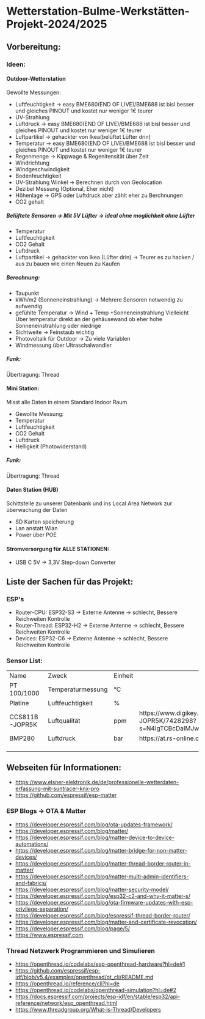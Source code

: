 # Wetterstation-Bulme-Werkstätten-Projekt-2024/2025

## Vorbereitung:
### Ideen:
#### Outdoor-Wetterstation
Gewollte Messungen:
- Luftfeuchtigkeit -> easy BME680(END OF LIVE)/BME688 ist bisl besser und gleiches PINOUT und kostet nur weniger 1€ teurer
- UV-Strahlung 
- Luftdruck -> easy BME680(END OF LIVE)/BME688 ist bisl besser und gleiches PINOUT und kostet nur weniger 1€ teurer
- Luftpartikel -> gehackter von Ikea(belüftet Lüfter drin)
- Temperatur -> easy BME680(END OF LIVE)/BME688 ist bisl besser und gleiches PINOUT und kostet nur weniger 1€ teurer
- Regenmenge -> Kippwage & Regenitensität über Zeit
- Windrichtung
- Windgeschwindigkeit
- Bodenfeuchtigkeit 
- UV-Strahlung Winkel -> Berechnen durch von Geolocation
- Dezibel Messung (Optional, Eher nicht)
- Höhenlage -> GPS oder Luftdruck aber zählt eher zu Berchnungen
- CO2 gehalt


##### Belüftete Sensoren  -> Mit 5V Lüfter -> ideal ohne moglichkeit ohne Lüfter
- Temperatur
- Luftfeuchtigkeit
- CO2 Gehalt
- Luftdruck
- Luftpartikel -> gehackter von Ikea (Lüfter drin) -> Teurer es zu hacken / aus zu bauen wie einen Neuen zu Kaufen

##### Berechnung:
- Taupunkt
- kWh/m2 (Sonneneinstrahlung) -> Mehrere Sensoren notwendig zu aufwendig
- gefühlte Temperatur -> Wind + Temp +Sonneneinstrahlung Vielleicht Über temperatur direkt an der gehäusewand ob eher hohe Sonneneinstrahlung oder niedrige 
- Sichtweite -> Feinstaub wichtig 
- Photovoltaik für Outdoor -> Zu viele Variablen
- Windmessung über Ultraschalwandler

##### Funk:
Übertragung: Thread


#### Mini Station:
Misst alle Daten in einem Standard Indoor Raum

- Gewollte Messung:
- Temperatur
- Luftfeuchtigkeit
- CO2 Gehalt
- Luftdruck
- Helligkeit (Photowiderstand)

##### Funk:
Übertragung: Thread

#### Daten Station (HUB)
Schittstelle zu unserer Datenbank und ins Local Area Network zur überwachung der Daten

- SD Karten speicherung
- Lan anstatt Wlan
- Power über POE

#### Stromversorgung für ALLE STATIONEN:
- USB C 5V -> 3,3V Step-down Converter

## Liste der Sachen für das Projekt:

### ESP's

- Router-CPU: ESP32-S3 -> Externe Antenne -> schlecht, Bessere Reichweiten Kontrolle
- Router-Thread: ESP32-H2 -> Externe Antenne -> schlecht, Bessere Reichweiten Kontrolle
- Devices: ESP32-C6 -> Externe Antenne -> schlecht, Bessere Reichweiten Kontrolle


### Sensor List:


<table>
 <tr height=20 style='height:15.0pt'>
  <td height=20 class=xl66 width=124 style='height:15.0pt;width:93pt'>Name</td>
  <td class=xl66 width=143 style='width:107pt'>Zweck</td>
  <td class=xl66 width=143 style='width:107pt'>Einheit</td>
  <td class=xl67 width=977 style='width:733pt'>&nbsp;</td>

 <tr height=20 style='height:15.0pt'>
  <td height=20 class=xl65 style='height:15.0pt'>PT 100/1000</td>
  <td class=xl65>Temperaturmessung</td>
  <td class=xl65>°C</td>
  <td></td>
 </tr>
 <tr height=20 style='height:15.0pt'>
  <td height=20 class=xl65 style='height:15.0pt'>Platine</td>
  <td class=xl65>Luftfeuchtigkeit</td>
  <td class=xl65>%</td>
  <td></td>
 </tr>
 <tr height=20 style='height:15.0pt'>
  <td height=20 class=xl65 style='height:15.0pt'>CCS811B-JOPR5K</td>
  <td class=xl65>Luftqualität</td>
  <td class=xl65>ppm</td>
  <td>https://www.digikey.at/de/products/detail/sciosense/CCS811B-JOPR5K/7428298?s=N4IgTCBcDaIMJwMoA4CMqBCBaAUgeQAUAlAVgGkQBdAXyA</td>
 </tr>
 <tr height=20 style='height:15.0pt'>
  <td height=20 class=xl65 style='height:15.0pt'>BMP280</td>
  <td class=xl65>Luftdruck</td>
  <td class=xl65>bar</td>
  <td>https://at.rs-online.com/web/p/drucksensor-ics/8496187</td>
 </tr>
 <tr height=20 style='height:15.0pt'>
  <td height=20 class=xl65 style='height:15.0pt'></td>
  <td class=xl65></td>
  <td class=xl65></td>
  <td></td>
 </tr>
 <tr height=0 style='display:none'>
  <td width=124 style='width:93pt'></td>
  <td width=143 style='width:107pt'></td>
  <td width=143 style='width:107pt'></td>
  <td width=977 style='width:733pt'></td>
 </tr>
</table>



## Webseiten für Informationen:

- https://www.elsner-elektronik.de/de/professionelle-wetterdaten-erfassung-mit-suntracer-knx-pro
- https://github.com/espressif/esp-matter

### ESP Blogs -> OTA & Matter

[comment]: <> (Durchschauen ob gewisse Links gelöscht werden können. Bozogen auf OTA & Matter da manche links unbrauchbar sind)

- https://developer.espressif.com/blog/ota-updates-framework/
- https://developer.espressif.com/blog/matter/
- https://developer.espressif.com/blog/matter-device-to-device-automations/
- https://developer.espressif.com/blog/matter-bridge-for-non-matter-devices/
- https://developer.espressif.com/blog/matter-thread-border-router-in-matter/
- https://developer.espressif.com/blog/matter-multi-admin-identifiers-and-fabrics/
- https://developer.espressif.com/blog/matter-security-model/
- https://developer.espressif.com/blog/esp32-c2-and-why-it-matter-s/
- https://developer.espressif.com/blog/ota-firmware-updates-with-esp-privilege-separation/
- https://developer.espressif.com/blog/espressif-thread-border-router/
- https://developer.espressif.com/blog/matter-and-certificate-revocation/
- https://developer.espressif.com/blog/page/5/
- https://www.espressif.com

### Thread Netzwerk Programmieren und Simulieren

- https://openthread.io/codelabs/esp-openthread-hardware?hl=de#1
- https://github.com/espressif/esp-idf/blob/v5.4/examples/openthread/ot_cli/README.md
- https://openthread.io/reference/cli?hl=de
- https://openthread.io/codelabs/openthread-simulation?hl=de#2
- https://docs.espressif.com/projects/esp-idf/en/stable/esp32/api-reference/network/esp_openthread.html
- https://www.threadgroup.org/What-is-Thread/Developers
